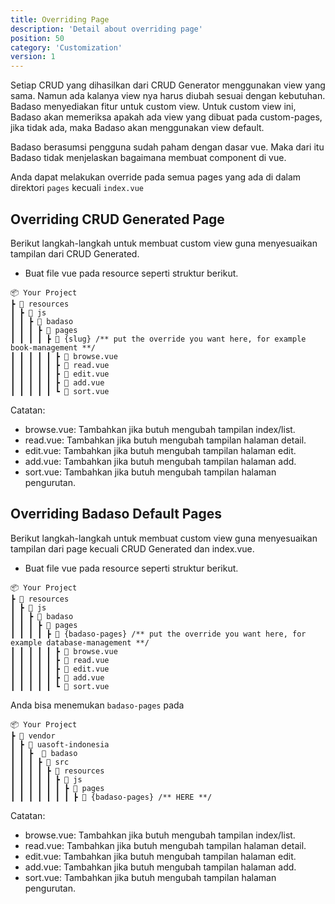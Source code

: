 ```yaml
---
title: Overriding Page
description: 'Detail about overriding page'
position: 50
category: 'Customization'
version: 1
---
```


Setiap CRUD yang dihasilkan dari CRUD Generator menggunakan view yang sama. Namun ada kalanya view nya harus diubah sesuai dengan kebutuhan. Badaso menyediakan fitur untuk custom view. Untuk custom view ini, Badaso akan memeriksa apakah ada view yang dibuat pada custom-pages, jika tidak ada, maka Badaso akan menggunakan view default.

Badaso berasumsi pengguna sudah paham dengan dasar vue. Maka dari itu Badaso tidak menjelaskan bagaimana membuat component di vue. 

<alert>
Anda dapat melakukan override pada semua pages yang ada di dalam direktori <code>pages</code> kecuali <code>index.vue</code>
</alert>

## Overriding CRUD Generated Page

Berikut langkah-langkah untuk membuat custom view guna menyesuaikan tampilan dari CRUD Generated.

- Buat file vue pada resource seperti struktur berikut.
```
📦 Your Project
┣ 📂 resources
┃ ┣ 📂 js
┃ ┃ ┣ 📂 badaso
┃ ┃ ┃ ┣ 📂 pages
┃ ┃ ┃ ┃ ┣ 📂 {slug} /** put the override you want here, for example book-management **/
┃ ┃ ┃ ┃ ┃ ┣ 📜 browse.vue
┃ ┃ ┃ ┃ ┃ ┣ 📜 read.vue
┃ ┃ ┃ ┃ ┃ ┣ 📜 edit.vue
┃ ┃ ┃ ┃ ┃ ┣ 📜 add.vue
┃ ┃ ┃ ┃ ┃ ┗ 📜 sort.vue
```

Catatan:
* browse.vue: Tambahkan jika butuh mengubah tampilan index/list.
* read.vue: Tambahkan jika butuh mengubah tampilan halaman detail.
* edit.vue: Tambahkan jika butuh mengubah tampilan halaman edit.
* add.vue: Tambahkan jika butuh mengubah tampilan halaman add.
* sort.vue: Tambahkan jika butuh mengubah tampilan halaman pengurutan.

## Overriding Badaso Default Pages

Berikut langkah-langkah untuk membuat custom view guna menyesuaikan tampilan dari page kecuali CRUD Generated dan index.vue.

- Buat file vue pada resource seperti struktur berikut.
```
📦 Your Project
┣ 📂 resources
┃ ┣ 📂 js
┃ ┃ ┣ 📂 badaso
┃ ┃ ┃ ┣ 📂 pages
┃ ┃ ┃ ┃ ┣ 📂 {badaso-pages} /** put the override you want here, for example database-management **/
┃ ┃ ┃ ┃ ┃ ┣ 📜 browse.vue
┃ ┃ ┃ ┃ ┃ ┣ 📜 read.vue
┃ ┃ ┃ ┃ ┃ ┣ 📜 edit.vue
┃ ┃ ┃ ┃ ┃ ┣ 📜 add.vue
┃ ┃ ┃ ┃ ┃ ┗ 📜 sort.vue
```

Anda bisa menemukan `badaso-pages` pada

```
📦 Your Project
┣ 📂 vendor
┃ ┣ 📂 uasoft-indonesia
┃ ┃ ┣  📂 badaso
┃ ┃ ┃ ┣ 📂 src
┃ ┃ ┃ ┃ ┣ 📂 resources
┃ ┃ ┃ ┃ ┃ ┣ 📂 js
┃ ┃ ┃ ┃ ┃ ┃ ┣ 📂 pages
┃ ┃ ┃ ┃ ┃ ┃ ┃ ┣ 📂 {badaso-pages} /** HERE **/
```

Catatan:
* browse.vue: Tambahkan jika butuh mengubah tampilan index/list.
* read.vue: Tambahkan jika butuh mengubah tampilan halaman detail.
* edit.vue: Tambahkan jika butuh mengubah tampilan halaman edit.
* add.vue: Tambahkan jika butuh mengubah tampilan halaman add.
* sort.vue: Tambahkan jika butuh mengubah tampilan halaman pengurutan.